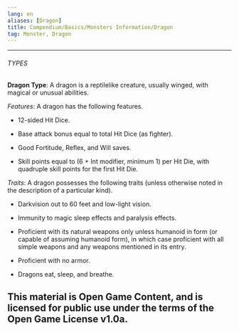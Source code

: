 ```yaml
---
lang: en
aliases: [Dragon]
title: Compendium/Basics/Monsters Information/Dragon
tag: Monster, Dragon
---
```


---

###### TYPES

**Dragon Type**: A dragon is a reptilelike creature, usually winged, with magical or unusual abilities.

_Features_: A dragon has the following features.

- 12-sided Hit Dice.
    
- Base attack bonus equal to total Hit Dice (as fighter).
    
- Good Fortitude, Reflex, and Will saves.
    
- Skill points equal to (6 + Int modifier, minimum 1) per Hit Die, with quadruple skill points for the first Hit Die.
    

_Traits_: A dragon possesses the following traits (unless otherwise noted in the description of a particular kind).

- Darkvision out to 60 feet and low-light vision.
    
- Immunity to magic sleep effects and paralysis effects.
    
- Proficient with its natural weapons only unless humanoid in form (or capable of assuming humanoid form), in which case proficient with all simple weapons and any weapons mentioned in its entry.
    
- Proficient with no armor.
    
- Dragons eat, sleep, and breathe.
    
This material is Open Game Content, and is licensed for public use under
the terms of the Open Game License v1.0a.
---
  